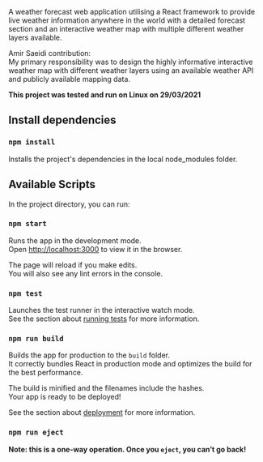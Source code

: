 A weather forecast web application utilising a React framework to provide live weather information anywhere in the world with a detailed forecast section and an interactive weather map with multiple different weather layers available.

Amir Saeidi contribution:<br>
My primary responsibility was to design the highly informative interactive weather map with different weather layers using an available weather API and publicly available mapping data.

**This project was tested and run on Linux on 29/03/2021**

## Install dependencies

### `npm install`

Installs the project's dependencies in the local node_modules folder.

## Available Scripts

In the project directory, you can run:

### `npm start`

Runs the app in the development mode.\
Open [http://localhost:3000](http://localhost:3000) to view it in the browser.

The page will reload if you make edits.\
You will also see any lint errors in the console.

### `npm test`

Launches the test runner in the interactive watch mode.\
See the section about [running tests](https://facebook.github.io/create-react-app/docs/running-tests) for more information.

### `npm run build`

Builds the app for production to the `build` folder.\
It correctly bundles React in production mode and optimizes the build for the best performance.

The build is minified and the filenames include the hashes.\
Your app is ready to be deployed!

See the section about [deployment](https://facebook.github.io/create-react-app/docs/deployment) for more information.

### `npm run eject`

**Note: this is a one-way operation. Once you `eject`, you can’t go back!**
